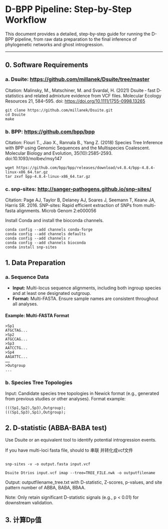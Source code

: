 
# D-BPP Pipeline: Step-by-Step Workflow

This document provides a detailed, step-by-step guide for running the D-BPP pipeline, from raw data preparation to the final inference of phylogenetic networks and ghost introgression.

---
## 0. Software Requirements
### a. Dsuite: https://github.com/millanek/Dsuite/tree/master
Citation: Malinsky, M., Matschiner, M. and Svardal, H. (2021) Dsuite ‐ fast D‐statistics and related admixture evidence from VCF files. Molecular Ecology Resources 21, 584–595. doi: https://doi.org/10.1111/1755-0998.13265

```
git clone https://github.com/millanek/Dsuite.git
cd Dsuite
make
```
### b. BPP: https://github.com/bpp/bpp
Citation: Flouri T., Jiao X., Rannala B., Yang Z. (2018) Species Tree Inference with BPP using Genomic Sequences and the Multispecies Coalescent. Molecular Biology and Evolution, 35(10):2585-2593. doi:10.1093/molbev/msy147
```
wget https://github.com/bpp/bpp/releases/download/v4.8.4/bpp-4.8.4-linux-x86_64.tar.gz
tar zxvf bpp-4.8.4-linux-x86_64.tar.gz
```
### c. snp-sites: http://sanger-pathogens.github.io/snp-sites/
Citation: Page AJ, Taylor B, Delaney AJ, Soares J, Seemann T, Keane JA, Harris SR. 2016. SNP-sites: Rapid efficient extraction of SNPs from multi-fasta alignments. Microb Genom 2:e000056

Install Conda and install the bioconda channels.
```
conda config --add channels conda-forge
conda config --add channels defaults
conda config --add channels r
conda config --add channels bioconda
conda install snp-sites
```

## 1. Data Preparation

### a. Sequence Data

- **Input:** Multi-locus sequence alignments, including both ingroup species and at least one designated outgroup.
- **Format:** Multi-FASTA. Ensure sample names are consistent throughout all analyses.

#### Example: Multi-FASTA Format

```
>Sp1
ATGCTAG...
>Sp2
ATGCCAG...
>Sp3
AATCCTG...
>Sp4
AAGATTC...
……
>Outgroup
...
```
### b. Species Tree Topologies
Input: Candidate species tree topologies in Newick format (e.g., generated from previous studies or other analyses).
Format example:
```
(((Sp1,Sp2),Sp3),Outgroup);
(((Sp1,Sp3),Sp1),Outgroup);
```

## 2. D-statistic (ABBA-BABA test)

Use Dsuite or an equivalent tool to identify potential introgression events.

If you have multi-loci fasta file, should to 串联 并转化成vcf文件

```

snp-sites -v -o output.fasta input.vcf
```

```
Dsuite Dtrios input.vcf imap --tree=TREE_FILE.nwk -o outputfilename
```
Output: outputfilename_tree.txt with D-statistic, Z-scores, p-values, and site pattern number of ABBA, BABA, BBAA.

Note: Only retain significant D-statistic signals (e.g., p < 0.01) for downstream validation.

## 3. 计算Dp值 






